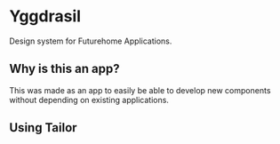 # Yggdrasil

Design system for Futurehome Applications.

## Why is this an app?

This was made as an app to easily be able to develop new components without depending on existing applications.

## Using Tailor

